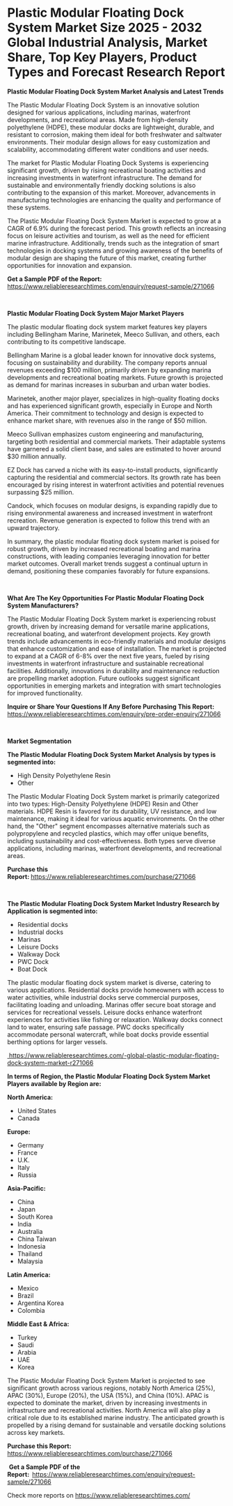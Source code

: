 <p><h1>Plastic Modular Floating Dock System Market Size 2025 - 2032 Global Industrial Analysis, Market Share, Top Key Players, Product Types and Forecast Research Report</h1></p><p><strong>Plastic Modular Floating Dock System Market Analysis and Latest Trends</strong></p>
<p><p>The Plastic Modular Floating Dock System is an innovative solution designed for various applications, including marinas, waterfront developments, and recreational areas. Made from high-density polyethylene (HDPE), these modular docks are lightweight, durable, and resistant to corrosion, making them ideal for both freshwater and saltwater environments. Their modular design allows for easy customization and scalability, accommodating different water conditions and user needs.</p><p>The market for Plastic Modular Floating Dock Systems is experiencing significant growth, driven by rising recreational boating activities and increasing investments in waterfront infrastructure. The demand for sustainable and environmentally friendly docking solutions is also contributing to the expansion of this market. Moreover, advancements in manufacturing technologies are enhancing the quality and performance of these systems.</p><p>The Plastic Modular Floating Dock System Market is expected to grow at a CAGR of 6.9% during the forecast period. This growth reflects an increasing focus on leisure activities and tourism, as well as the need for efficient marine infrastructure. Additionally, trends such as the integration of smart technologies in docking systems and growing awareness of the benefits of modular design are shaping the future of this market, creating further opportunities for innovation and expansion.</p></p>
<p><strong>Get a Sample PDF of the Report:&nbsp;</strong> <a href="https://www.reliableresearchtimes.com/enquiry/request-sample/271066?utm_campaign=3085&utm_medium=2&utm_source=Github&utm_content=ia&utm_term=30032025&utm_id=plastic-modular-floating-dock-system">https://www.reliableresearchtimes.com/enquiry/request-sample/271066</a></p>
<p>&nbsp;</p>
<p><strong>Plastic Modular Floating Dock System Major Market Players</strong></p>
<p><p>The plastic modular floating dock system market features key players including Bellingham Marine, Marinetek, Meeco Sullivan, and others, each contributing to its competitive landscape. </p><p>Bellingham Marine is a global leader known for innovative dock systems, focusing on sustainability and durability. The company reports annual revenues exceeding $100 million, primarily driven by expanding marina developments and recreational boating markets. Future growth is projected as demand for marinas increases in suburban and urban water bodies.</p><p>Marinetek, another major player, specializes in high-quality floating docks and has experienced significant growth, especially in Europe and North America. Their commitment to technology and design is expected to enhance market share, with revenues also in the range of $50 million.</p><p>Meeco Sullivan emphasizes custom engineering and manufacturing, targeting both residential and commercial markets. Their adaptable systems have garnered a solid client base, and sales are estimated to hover around $30 million annually.</p><p>EZ Dock has carved a niche with its easy-to-install products, significantly capturing the residential and commercial sectors. Its growth rate has been encouraged by rising interest in waterfront activities and potential revenues surpassing $25 million.</p><p>Candock, which focuses on modular designs, is expanding rapidly due to rising environmental awareness and increased investment in waterfront recreation. Revenue generation is expected to follow this trend with an upward trajectory. </p><p>In summary, the plastic modular floating dock system market is poised for robust growth, driven by increased recreational boating and marina constructions, with leading companies leveraging innovation for better market outcomes. Overall market trends suggest a continual upturn in demand, positioning these companies favorably for future expansions.</p></p>
<p>&nbsp;</p>
<p><strong>What Are The Key Opportunities For Plastic Modular Floating Dock System Manufacturers?</strong></p>
<p><p>The Plastic Modular Floating Dock System market is experiencing robust growth, driven by increasing demand for versatile marine applications, recreational boating, and waterfront development projects. Key growth trends include advancements in eco-friendly materials and modular designs that enhance customization and ease of installation. The market is projected to expand at a CAGR of 6-8% over the next five years, fueled by rising investments in waterfront infrastructure and sustainable recreational facilities. Additionally, innovations in durability and maintenance reduction are propelling market adoption. Future outlooks suggest significant opportunities in emerging markets and integration with smart technologies for improved functionality.</p></p>
<p><strong>Inquire or Share Your Questions If Any Before Purchasing This Report:</strong> <a href="https://www.reliableresearchtimes.com/enquiry/pre-order-enquiry/271066?utm_campaign=3085&utm_medium=2&utm_source=Github&utm_content=ia&utm_term=30032025&utm_id=plastic-modular-floating-dock-system">https://www.reliableresearchtimes.com/enquiry/pre-order-enquiry/271066</a></p>
<p>&nbsp;</p>
<p><strong>Market Segmentation</strong></p>
<p><strong>The Plastic Modular Floating Dock System Market Analysis by types is segmented into:</strong></p>
<p><ul><li>High Density Polyethylene Resin</li><li>Other</li></ul></p>
<p><p>The Plastic Modular Floating Dock System market is primarily categorized into two types: High-Density Polyethylene (HDPE) Resin and Other materials. HDPE Resin is favored for its durability, UV resistance, and low maintenance, making it ideal for various aquatic environments. On the other hand, the "Other" segment encompasses alternative materials such as polypropylene and recycled plastics, which may offer unique benefits, including sustainability and cost-effectiveness. Both types serve diverse applications, including marinas, waterfront developments, and recreational areas.</p></p>
<p><strong>Purchase this Report:&nbsp;</strong><a href="https://www.reliableresearchtimes.com/purchase/271066?utm_campaign=3085&utm_medium=2&utm_source=Github&utm_content=ia&utm_term=30032025&utm_id=plastic-modular-floating-dock-system">https://www.reliableresearchtimes.com/purchase/271066</a></p>
<p>&nbsp;</p>
<p><strong>The Plastic Modular Floating Dock System Market Industry Research by Application is segmented into:</strong></p>
<p><ul><li>Residential docks</li><li>Industrial docks</li><li>Marinas</li><li>Leisure Docks</li><li>Walkway Dock</li><li>PWC Dock</li><li>Boat Dock</li></ul></p>
<p><p>The plastic modular floating dock system market is diverse, catering to various applications. Residential docks provide homeowners with access to water activities, while industrial docks serve commercial purposes, facilitating loading and unloading. Marinas offer secure boat storage and services for recreational vessels. Leisure docks enhance waterfront experiences for activities like fishing or relaxation. Walkway docks connect land to water, ensuring safe passage. PWC docks specifically accommodate personal watercraft, while boat docks provide essential berthing options for larger vessels.</p></p>
<p><a href="https://www.reliableresearchtimes.com/-global-plastic-modular-floating-dock-system-market-r271066?utm_campaign=3085&utm_medium=2&utm_source=Github&utm_content=ia&utm_term=30032025&utm_id=plastic-modular-floating-dock-system">&nbsp;https://www.reliableresearchtimes.com/-global-plastic-modular-floating-dock-system-market-r271066</a></p>
<p><strong>In terms of Region, the Plastic Modular Floating Dock System Market Players available by Region are:</strong></p>
<p>
    <p> <strong> North America: </strong>
        <ul>
            <li>United States</li>
            <li>Canada</li>
        </ul>
        </p> 
    <p> <strong> Europe: </strong>
        <ul>
            <li>Germany</li>
            <li>France</li>
            <li>U.K.</li>
            <li>Italy</li>
            <li>Russia</li>
        </ul>
        </p> 
    <p> <strong> Asia-Pacific: </strong>
        <ul>
            <li>China</li>
            <li>Japan</li>
            <li>South Korea</li>
            <li>India</li>
            <li>Australia</li>
            <li>China Taiwan</li>
            <li>Indonesia</li>
            <li>Thailand</li>
            <li>Malaysia</li>
        </ul>
        </p> 
    <p> <strong> Latin America: </strong>
        <ul>
            <li>Mexico</li>
            <li>Brazil</li>
            <li>Argentina Korea</li>
            <li>Colombia</li>
        </ul>
        </p> 
    <p> <strong> Middle East & Africa: </strong>
        <ul>
            <li>Turkey</li>
            <li>Saudi</li>
            <li>Arabia</li>
            <li>UAE</li>
            <li>Korea</li>
        </ul>
    </p>
    </p>
<p><p>The Plastic Modular Floating Dock System Market is projected to see significant growth across various regions, notably North America (25%), APAC (30%), Europe (20%), the USA (15%), and China (10%). APAC is expected to dominate the market, driven by increasing investments in infrastructure and recreational activities. North America will also play a critical role due to its established marine industry. The anticipated growth is propelled by a rising demand for sustainable and versatile docking solutions across key markets.</p></p>
<p><strong>Purchase this Report: </strong><a href="https://www.reliableresearchtimes.com/purchase/271066?utm_campaign=3085&utm_medium=2&utm_source=Github&utm_content=ia&utm_term=30032025&utm_id=plastic-modular-floating-dock-system">https://www.reliableresearchtimes.com/purchase/271066</a></p>
<p>&nbsp;<strong>Get a Sample PDF of the Report:&nbsp;&nbsp;</strong><a href="https://www.reliableresearchtimes.com/enquiry/request-sample/271066?utm_campaign=3085&utm_medium=2&utm_source=Github&utm_content=ia&utm_term=30032025&utm_id=plastic-modular-floating-dock-system">https://www.reliableresearchtimes.com/enquiry/request-sample/271066</a></p>
<p><strong></strong></p>
<p>Check more reports on <a href="https://www.reliableresearchtimes.com/?utm_campaign=3085&utm_medium=2&utm_source=Github&utm_content=ia&utm_term=30032025&utm_id=plastic-modular-floating-dock-system">https://www.reliableresearchtimes.com/</a></p>